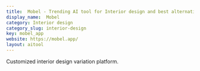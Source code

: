 ```yaml
---
title:  Mobel - Trending AI tool for Interior design and best alternatives
display_name:  Mobel
category: Interior design
category_slug: interior-design
key: mobel_app
website: https://mobel.app/
layout: aitool
---
```


Customized interior design variation platform.
